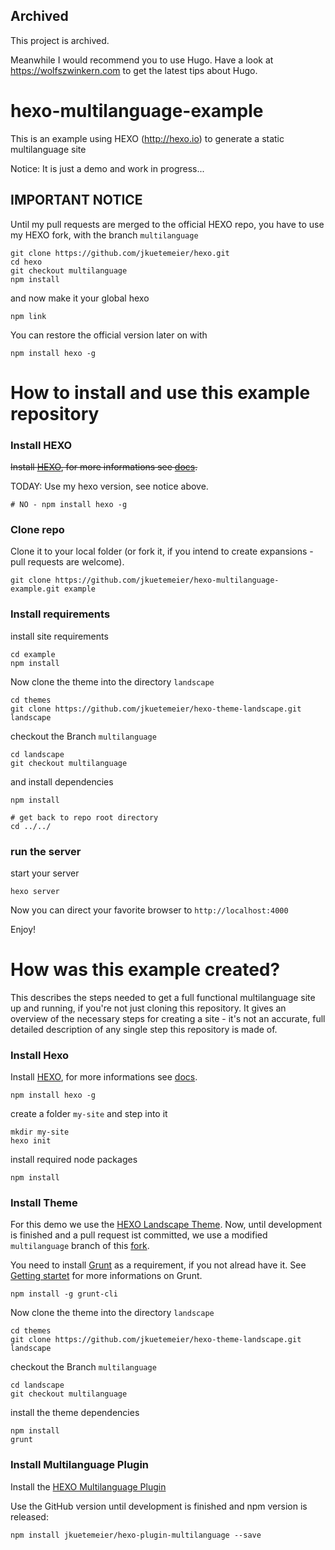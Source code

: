 ## Archived

This project is archived.

Meanwhile I would recommend you to use Hugo. Have a look at https://wolfszwinkern.com to get the latest tips about Hugo.

hexo-multilanguage-example
==========================

This is an example using HEXO (http://hexo.io) to generate a static multilanguage site

Notice: It is just a demo and work in progress...


IMPORTANT NOTICE
----------------

Until my pull requests are merged to the official HEXO repo, you have to use
my HEXO fork, with the branch `multilanguage`

```
git clone https://github.com/jkuetemeier/hexo.git
cd hexo
git checkout multilanguage
npm install
```
and now make it your global hexo

```
npm link
```

You can restore the official version later on with
```
npm install hexo -g
```

How to install and use this example repository
=============================================

### Install HEXO

~~Install [HEXO](http://hexo.io), for more informations see [docs](http://hexo.io/docs/).~~

TODAY: Use my hexo version, see notice above.

```
# NO - npm install hexo -g
```

### Clone repo

Clone it to your local folder (or fork it, if you intend to create expansions - pull requests are welcome).

```
git clone https://github.com/jkuetemeier/hexo-multilanguage-example.git example
```

### Install requirements

install site requirements

```
cd example
npm install
```

Now clone the theme into the directory `landscape`

```
cd themes
git clone https://github.com/jkuetemeier/hexo-theme-landscape.git landscape
```

checkout the Branch `multilanguage`

```
cd landscape
git checkout multilanguage
```

and install dependencies

```
npm install

# get back to repo root directory
cd ../../
```

### run the server

start your server

```
hexo server
```

Now you can direct your favorite browser to `http://localhost:4000`

Enjoy!

How was this example created?
=============================

This describes the steps needed to get a full functional multilanguage site up and running, if you're not just cloning this repository. It gives an overview of the necessary steps for creating a site - it's not an accurate, full detailed description of any single step this repository is made of.

### Install Hexo

Install [HEXO](http://hexo.io), for more informations see [docs](http://hexo.io/docs/).

```
npm install hexo -g
```

create a folder `my-site` and step into it

```
mkdir my-site
hexo init
```

install required node packages

```
npm install
```

### Install Theme

For this demo we use the [HEXO Landscape Theme](https://github.com/hexojs/hexo-theme-landscape). Now, until development is finished and a pull request ist committed, we use a modified `multilanguage` branch of this [fork](https://github.com/jkuetemeier/hexo-theme-landscape/tree/multilanguage).

You need to install [Grunt](http://gruntjs.com) as a requirement, if you not alread have it. See [Getting startet](http://gruntjs.com/getting-started) for more informations on Grunt.

```
npm install -g grunt-cli
```

Now clone the theme into the directory `landscape`

```
cd themes
git clone https://github.com/jkuetemeier/hexo-theme-landscape.git landscape
```

checkout the Branch `multilanguage`

```
cd landscape
git checkout multilanguage
```

install the theme dependencies

```
npm install
grunt
```

### Install Multilanguage Plugin

Install the [HEXO Multilanguage Plugin](https://github.com/jkuetemeier/hexo-plugin-multilanguage)

Use the GitHub version until development is finished and npm version is released:

```
npm install jkuetemeier/hexo-plugin-multilanguage --save
```



